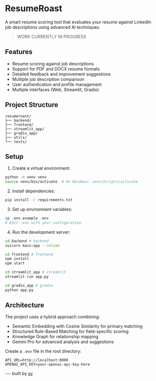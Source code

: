 # ResumeRoast

A smart resume scoring tool that evaluates your resume against LinkedIn job descriptions using advanced AI techniques. 

> WORK CURRENTLY IN PROGRESS

## Features

- Resume scoring against job descriptions
- Support for PDF and DOCX resume formats
- Detailed feedback and improvement suggestions
- Multiple job description comparison
- User authentication and profile management
- Multiple interfaces (Web, Streamlit, Gradio)

## Project Structure

```
resumeroast/
├── backend/
├── frontend/
├── streamlit_app/
├── gradio_app/
├── utils/
└── tests/
```

## Setup

1. Create a virtual environment:
```bash
python -m venv venv
source venv/bin/activate  # On Windows: venv\Scripts\activate
```

2. Install dependencies:
```bash
pip install -r requirements.txt
```

3. Set up environment variables:
```bash
cp .env.example .env
# Edit .env with your configuration
```

4. Run the development server:
```bash
cd backend # backend
uvicorn main:app --reload

cd frontend # frontend
npm install
npm start

cd streamlit_app # streamlit
streamlit run app.py

cd gradio_app # gradio
python app.py
```

## Architecture

The project uses a hybrid approach combining:
- Semantic Embedding with Cosine Similarity for primary matching
- Structured Rule-Based Matching for field-specific scoring
- Knowledge Graph for relationship mapping
- Gemini Pro for advanced analysis and suggestions

Create a `.env` file in the root directory:
```
API_URL=http://localhost:8000
OPENAI_API_KEY=your-openai-api-key-here
```

<footer>
  <p>--- built by <a href="https://sohv.github.io">sv</a></p>
</footer>
